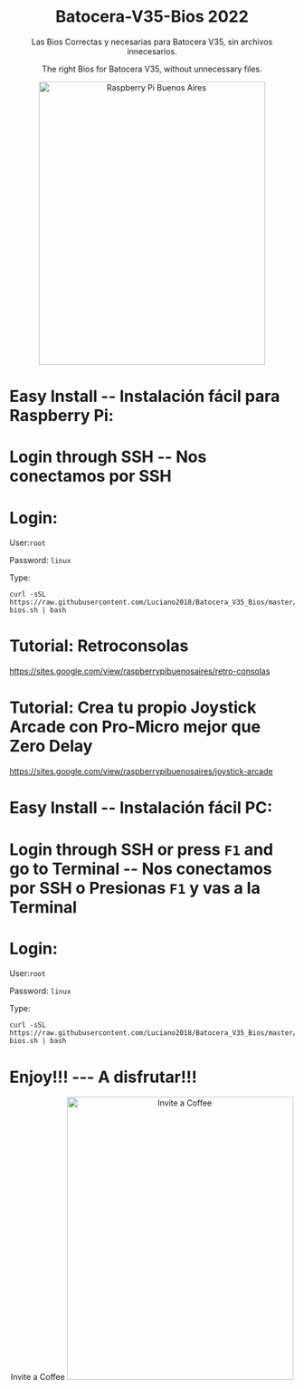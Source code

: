 <h1 align="center"> Batocera-V35-Bios 2022</h1>
<p align="center">
Las Bios Correctas y necesarias para Batocera V35, sin archivos innecesarios.
</p>
<p align="center">
The right Bios for Batocera V35, without unnecessary files.
</p>
<p align="center">
<img src="https://raw.githubusercontent.com/Luciano2018/RetroPieBios/master/logov3.png" alt="Raspberry Pi Buenos Aires" width="400" height="500">
</p>

# Easy Install -- Instalación fácil para Raspberry Pi:

# Login through SSH -- Nos conectamos por SSH

# Login:

User:`root`

Password: `linux`

Type:

```
curl -sSL https://raw.githubusercontent.com/Luciano2018/Batocera_V35_Bios/master/pi-bios.sh | bash
```
# Tutorial: Retroconsolas
https://sites.google.com/view/raspberrypibuenosaires/retro-consolas

# Tutorial: Crea tu propio Joystick Arcade con Pro-Micro mejor que Zero Delay
https://sites.google.com/view/raspberrypibuenosaires/joystick-arcade

# Easy Install -- Instalación fácil PC:

# Login through SSH or press `F1` and go to Terminal -- Nos conectamos por SSH o Presionas `F1` y vas a la Terminal

# Login:

User:`root`

Password: `linux`

Type:

```
curl -sSL https://raw.githubusercontent.com/Luciano2018/Batocera_V35_Bios/master/pc-bios.sh | bash
```
# Enjoy!!! --- A disfrutar!!!

</p>
<p align="center">
Invite a Coffee
<a href="https://www.paypal.com/paypalme/RaspberryPiBsAs">
<img src="https://lh5.googleusercontent.com/8r27iJVL9cMFy8ccSNZMU5Ouc1ksrWmfzGtoIE3b1T1CdvhjQA-_JBzt3ZiYtBHxoBALTxkuh4bUUhy-g1DCifvaL7Fr8uNx67kPQVPEEQ17e6um=w1280" alt="Invite a Coffee" width="400" height="500">
</a>
</p>
